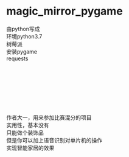 # magic_mirror_pygame
由python写成<br>
环境python3.7<br>
树莓派<br>
安装pygame<br>
requests<br>
<br>
<br><br><br><br><br><br><br>
作者大一，用来参加比赛混分的项目<br>
实用性，基本没有<br>
只能做个装饰品<br>
但是你可以加上语音识别对单片机的操作<br>
实现智能家居的效果<br>
